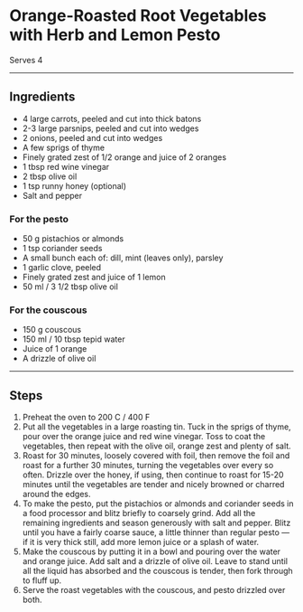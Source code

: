 # Orange-Roasted Root Vegetables with Herb and Lemon Pesto

Serves 4

---

## Ingredients

* 4 large carrots, peeled and cut into thick batons
* 2-3 large parsnips, peeled and cut into wedges
* 2 onions, peeled and cut into wedges
* A few sprigs of thyme
* Finely grated zest of 1/2 orange and juice of 2 oranges
* 1 tbsp red wine vinegar
* 2 tbsp olive oil
* 1 tsp runny honey (optional)
* Salt and pepper

### For the pesto
* 50 g pistachios or almonds
* 1 tsp coriander seeds
* A small bunch each of: dill, mint (leaves only), parsley
* 1 garlic clove, peeled
* Finely grated zest and juice of 1 lemon
* 50 ml / 3 1/2 tbsp olive oil

### For the couscous
* 150 g couscous
* 150 ml / 10 tbsp tepid water
* Juice of 1 orange
* A drizzle of olive oil

---

## Steps

1.  Preheat the oven to 200 C / 400 F
2.  Put all the vegetables in a large roasting tin. Tuck in the sprigs of thyme, pour over the orange juice and red wine vinegar. Toss to coat the vegetables, then repeat with the olive oil, orange zest and plenty of salt.
3.  Roast for 30 minutes, loosely covered with foil, then remove the foil and roast for a further 30 minutes, turning the vegetables over every so often. Drizzle over the honey, if using, then continue to roast for 15-20 minutes until the vegetables are tender and nicely browned or charred around the edges.
4.  To make the pesto, put the pistachios or almonds and coriander seeds in a food processor and blitz briefly to coarsely grind. Add all the remaining ingredients and season generously with salt and pepper. Blitz until you have a fairly coarse sauce, a little thinner than regular pesto — if it is very thick still, add more lemon juice or a splash of water.
5.  Make the couscous by putting it in a bowl and pouring over the water and orange juice. Add salt and a drizzle of olive oil. Leave to stand until all the liquid has absorbed and the couscous is tender, then fork through to fluff up.
6.  Serve the roast vegetables with the couscous, and pesto drizzled over both.
